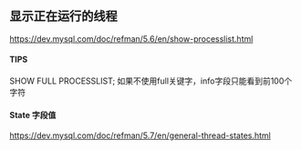 ## 显示正在运行的线程
https://dev.mysql.com/doc/refman/5.6/en/show-processlist.html
#### TIPS
SHOW FULL PROCESSLIST;
如果不使用full关键字，info字段只能看到前100个字符
#### State 字段值
https://dev.mysql.com/doc/refman/5.7/en/general-thread-states.html